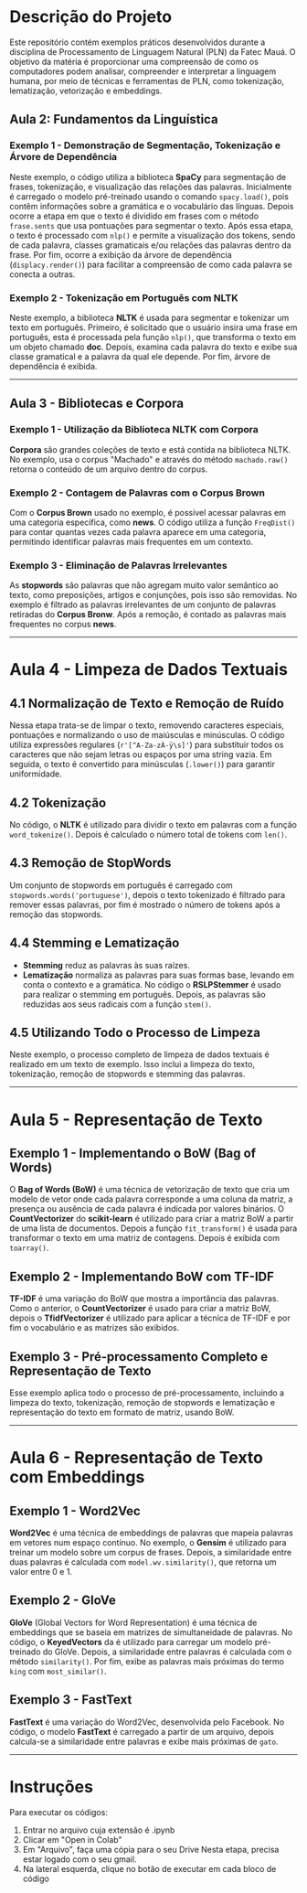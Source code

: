 # Descrição do Projeto
Este repositório contém exemplos práticos desenvolvidos durante a disciplina de Processamento de Linguagem Natural (PLN) da Fatec Mauá. O objetivo da matéria é proporcionar uma compreensão de como os computadores podem analisar, compreender e interpretar a linguagem humana, por meio de técnicas e ferramentas de PLN, como tokenização, lematização, vetorização e embeddings.

## Aula 2: Fundamentos da Linguística

### Exemplo 1 - Demonstração de Segmentação, Tokenização e Árvore de Dependência
Neste exemplo, o código utiliza a biblioteca **SpaCy** para segmentação de frases, tokenização, e visualização das relações das palavras. Inicialmente é carregado o modelo pré-treinado usando o comando `spacy.load()`, pois contêm informações sobre a gramática e o vocabulário das línguas. Depois ocorre a etapa em que o texto é dividido em frases com o método `frase.sents` que usa pontuações para segmentar o texto. Após essa etapa, o texto é processado com `nlp()` e permite a visualização dos tokens, sendo de cada palavra, classes gramaticais e/ou relações das palavras dentro da frase. Por fim, ocorre a exibição da árvore de dependência (`displacy.render()`) para facilitar a compreensão de como cada palavra se conecta a outras. 

### Exemplo 2 - Tokenização em Português com NLTK
Neste exemplo, a biblioteca **NLTK** é usada para segmentar e tokenizar um texto em português. Primeiro, é solicitado que o usuário insira uma frase em português, esta é processada pela função `nlp()`, que transforma o texto em um objeto chamado **doc**. Depois, examina cada palavra do texto e exibe sua classe gramatical e a palavra da qual ele depende. Por fim, árvore de dependência é exibida.

---

## Aula 3 - Bibliotecas e Corpora

### Exemplo 1 - Utilização da Biblioteca NLTK com Corpora
**Corpora** são grandes coleções de texto e está contida na biblioteca NLTK. No exemplo, usa o corpus "Machado" e através do método `machado.raw()` retorna o conteúdo de um arquivo dentro do corpus.

### Exemplo 2 - Contagem de Palavras com o Corpus Brown
Com o **Corpus Brown** usado no exemplo, é possível acessar palavras em uma categoria específica, como **news**. O código utiliza a função `FreqDist()` para contar quantas vezes cada palavra aparece em uma categoria, permitindo identificar palavras mais frequentes em um contexto.

### Exemplo 3 - Eliminação de Palavras Irrelevantes
As **stopwords** são palavras que não agregam muito valor semântico ao texto, como preposições, artigos e conjunções, pois isso são removidas. No exemplo é filtrado as palavras irrelevantes de um conjunto de palavras retiradas do **Corpus Bronw**. Após a remoção, é contado as palavras mais frequentes no corpus **news**.

---

# Aula 4 - Limpeza de Dados Textuais

## 4.1 Normalização de Texto e Remoção de Ruído
Nessa etapa trata-se de limpar o texto, removendo caracteres especiais, pontuações e normalizando o uso de maiúsculas e minúsculas. O código utiliza expressões regulares (`r'[^A-Za-zÀ-ÿ\s]'`) para substituir todos os caracteres que não sejam letras ou espaços por uma string vazia. Em seguida, o texto é convertido para minúsculas (`.lower()`) para garantir uniformidade.
 
## 4.2 Tokenização
No código, o **NLTK** é utilizado para dividir o texto em palavras com a função `word_tokenize()`. Depois é calculado o número total de tokens com `len()`.

## 4.3 Remoção de StopWords
Um conjunto de stopwords em português é carregado com `stopwords.words('portuguese')`, depois o texto tokenizado é filtrado para remover essas palavras, por fim é mostrado o número de tokens após a remoção das stopwords.

## 4.4 Stemming e Lematização
- **Stemming** reduz as palavras às suas raízes.
- **Lematização** normaliza as palavras para suas formas base, levando em conta o contexto e a gramática.
No código o **RSLPStemmer** é usado para realizar o stemming em português. Depois, as palavras são reduzidas aos seus radicais com a função `stem()`.

## 4.5 Utilizando Todo o Processo de Limpeza
Neste exemplo, o processo completo de limpeza de dados textuais é realizado em um texto de exemplo. Isso inclui a limpeza do texto, tokenização, remoção de stopwords e stemming das palavras.

---

# Aula 5 - Representação de Texto

## Exemplo 1 - Implementando o BoW (Bag of Words)
O **Bag of Words (BoW)** é uma técnica de vetorização de texto que cria um modelo de vetor onde cada palavra corresponde a uma coluna da matriz, a presença ou ausência de cada palavra é indicada por valores binários. O **CountVectorizer** do **scikit-learn** é utilizado para criar a matriz BoW a partir de uma lista de documentos. Depois a função `fit_transform()` é usada para transformar o texto em uma matriz de contagens. Depois é exibida com `toarray()`.

## Exemplo 2 - Implementando BoW com TF-IDF
**TF-IDF** é uma variação do BoW que mostra a importância das palavras. Como o anterior, o **CountVectorizer** é usado para criar a matriz BoW, depois  o **TfidfVectorizer** é utilizado para aplicar a técnica de TF-IDF e por fim o vocabulário e as matrizes são exibidos.

## Exemplo 3 - Pré-processamento Completo e Representação de Texto
Esse exemplo aplica todo o processo de pré-processamento, incluindo a limpeza do texto, tokenização, remoção de stopwords e lematização e representação do texto em formato de matriz, usando BoW.

---

# Aula 6 - Representação de Texto com Embeddings

## Exemplo 1 - Word2Vec
**Word2Vec** é uma técnica de embeddings de palavras que mapeia palavras em vetores num espaço contínuo. No exemplo, o **Gensim** é utilizado para treinar um modelo sobre um corpus de frases. Depois, a similaridade entre duas palavras é calculada com `model.wv.similarity()`, que retorna um valor entre 0 e 1.

## Exemplo 2 - GloVe
**GloVe** (Global Vectors for Word Representation) é uma técnica de embeddings que se baseia em matrizes de simultaneidade de palavras.  No código, o **KeyedVectors** da é utilizado para carregar um modelo pré-treinado do GloVe. Depois, a similaridade entre palavras é calculada com o método `similarity()`. Por fim, exibe as palavras mais próximas do termo `king` com `most_similar()`.

## Exemplo 3 - FastText
**FastText** é uma variação do Word2Vec, desenvolvida pelo Facebook. No código, o modelo **FastText** é carregado a partir de um arquivo, depois calcula-se a similaridade entre palavras e exibe mais próximas de `gato`.

---

# Instruções
Para executar os códigos:
1. Entrar no arquivo cuja extensão é .ipynb
2. Clicar em "Open in Colab"
3. Em "Arquivo", faça uma cópia para o seu Drive
   Nesta etapa, precisa estar logado com o seu gmail.
4. Na lateral esquerda, clique no botão de executar em cada bloco de código
